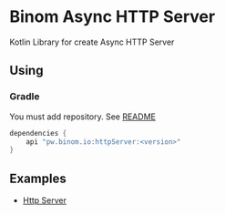 # Binom Async HTTP Server
Kotlin Library for create Async HTTP Server

## Using
### Gradle
You must add repository. See [README](../README.md)
```groovy
dependencies {
    api "pw.binom.io:httpServer:<version>"
}
```

## Examples
* [Http Server](../examples/simpleHttpServer)